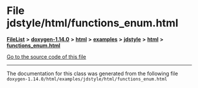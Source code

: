 

# File jdstyle/html/functions\_enum.html



[**FileList**](files.md) **>** [**doxygen-1.14.0**](dir_9d5bad020669189c90cda983471be5d0.md) **>** [**html**](dir_05d1fd8a7cdd04f638f8b23196de02e2.md) **>** [**examples**](dir_aa52e73a32d193037813a53dcfe817b6.md) **>** [**jdstyle**](dir_9e51e81487284a2b66603cb7991333dd.md) **>** [**html**](dir_54a6b09928303b2033b0bbcf7cd1e991.md) **>** [**functions\_enum.html**](jdstyle_2html_2functions__enum_8html.md)

[Go to the source code of this file](jdstyle_2html_2functions__enum_8html_source.md)





































































------------------------------
The documentation for this class was generated from the following file `doxygen-1.14.0/html/examples/jdstyle/html/functions_enum.html`

